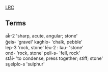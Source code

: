 [LRC](https://lrc.la.utexas.edu/lex/semantic/field/PW_SR)

## Terms
ak̑-2   'sharp, acute, angular; stone'  
g̑eis-   'gravel'
kaghlo-   'chalk, pebble'   
lep-3   'rock, stone'
lēu-2 : ləu-   'stone'   
ond-   'rock, stone'
peli-s-   'fell, rock'   
stāi-   'to condense, press together; stiff; stone'   
su̯elplo-s   'sulphur'   

